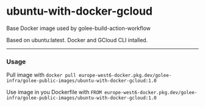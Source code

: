 # ubuntu-with-docker-gcloud
Base Docker image used by golee-build-action-workflow


Based on ubuntu:latest. Docker and GCloud CLI intalled.

---

### Usage
Pull image with `docker pull europe-west6-docker.pkg.dev/golee-infra/golee-public-images/ubuntu-with-docker-gcloud:1.0`

Use image in you Dockerfile with `FROM europe-west6-docker.pkg.dev/golee-infra/golee-public-images/ubuntu-with-docker-gcloud:1.0`

